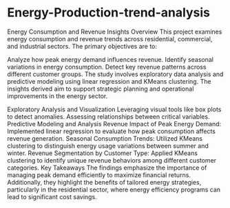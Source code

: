 # Energy-Production-trend-analysis

Energy Consumption and Revenue Insights
Overview
This project examines energy consumption and revenue trends across residential, commercial, and industrial sectors. The primary objectives are to:

Analyze how peak energy demand influences revenue.
Identify seasonal variations in energy consumption.
Detect key revenue patterns across different customer groups.
The study involves exploratory data analysis and predictive modeling using linear regression and KMeans clustering. The insights derived aim to support strategic planning and operational improvements in the energy sector.

Exploratory Analysis and Visualization
Leveraging visual tools like box plots to detect anomalies.
Assessing relationships between critical variables.
Predictive Modeling and Analysis
Revenue Impact of Peak Energy Demand: Implemented linear regression to evaluate how peak consumption affects revenue generation.
Seasonal Consumption Trends: Utilized KMeans clustering to distinguish energy usage variations between summer and winter.
Revenue Segmentation by Customer Type: Applied KMeans clustering to identify unique revenue behaviors among different customer categories.
Key Takeaways
The findings emphasize the importance of managing peak demand efficiently to maximize financial returns. Additionally, they highlight the benefits of tailored energy strategies, particularly in the residential sector, where energy efficiency programs can lead to significant cost savings.
